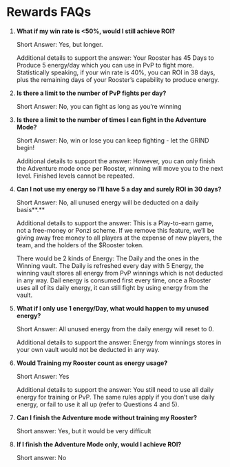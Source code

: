# Rewards FAQs

1.  **What if my win rate is <50%, would I still achieve ROI?**

    Short Answer: Yes, but longer.&#x20;

    Additional details to support the answer: Your Rooster has 45 Days to Produce 5 energy/day which you can use in PvP to fight more. Statistically speaking, if your win rate is 40%, you can ROI in 38 days, plus the remaining days of your Rooster’s capability to produce energy.

2.  **Is there a limit to the number of PvP fights per day?**

    Short Answer: No, you can fight as long as you’re winning

3.  **Is there a limit to the number of times I can fight in the Adventure Mode?**

    Short Answer: No, win or lose you can keep fighting - let the GRIND begin!&#x20;

    Additional details to support the answer: However, you can only finish the Adventure mode once per Rooster, winning will move you to the next level. Finished levels cannot be repeated.

4.  **Can I not use my energy so I’ll have 5 a day and surely ROI in 30 days?**

    Short Answer: No, all unused energy will be deducted on a daily basis**.**

    Additional details to support the answer: This is a Play-to-earn game, not a free-money or Ponzi scheme. If we remove this feature, we’ll be giving away free money to all players at the expense of new players, the team, and the holders of the $Rooster token.&#x20;

    There would be 2 kinds of Energy: The Daily and the ones in the Winning vault. The Daily is refreshed every day with 5 Energy, the winning vault stores all energy from PvP winnings which is not deducted in any way. Dail energy is consumed first every time, once a Rooster uses all of its daily energy, it can still fight by using energy from the vault.

5.  **What if I only use 1 energy/Day, what would happen to my unused energy?**

    Short Answer: All unused energy from the daily energy will reset to 0.

    Additional details to support the answer: Energy from winnings stores in your own vault would not be deducted in any way.

6.  **Would Training my Rooster count as energy usage?**

    Short Answer: Yes&#x20;

    Additional details to support the answer: You still need to use all daily energy for training or PvP. The same rules apply if you don’t use daily energy, or fail to use it all up (refer to Questions 4 and 5).

7.  **Can I finish the Adventure mode without training my Rooster?**

    Short answer: Yes, but it would be very difficult

8.  **If I finish the Adventure Mode only, would I achieve ROI?**

    Short answer: No
